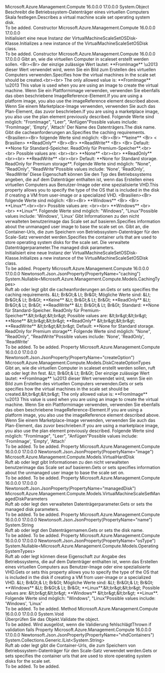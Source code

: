 <Type Name="VirtualMachineScaleSetOSDisk" FullName="Microsoft.Azure.Management.Compute.Models.VirtualMachineScaleSetOSDisk">
  <TypeSignature Language="C#" Value="public class VirtualMachineScaleSetOSDisk" />
  <TypeSignature Language="ILAsm" Value=".class public auto ansi beforefieldinit VirtualMachineScaleSetOSDisk extends System.Object" />
  <TypeSignature Language="DocId" Value="T:Microsoft.Azure.Management.Compute.Models.VirtualMachineScaleSetOSDisk" />
  <TypeSignature Language="VB.NET" Value="Public Class VirtualMachineScaleSetOSDisk" />
  <TypeSignature Language="F#" Value="type VirtualMachineScaleSetOSDisk = class" />
  <AssemblyInfo>
    <AssemblyName>Microsoft.Azure.Management.Compute</AssemblyName>
    <AssemblyVersion>16.0.0.0</AssemblyVersion>
    <AssemblyVersion>17.0.0.0</AssemblyVersion>
  </AssemblyInfo>
  <Base>
    <BaseTypeName>System.Object</BaseTypeName>
  </Base>
  <Interfaces />
  <Docs>
    <summary>
            <span data-ttu-id="e5f0e-101">Beschreibt die Betriebssystem-Datenträger eines virtuellen Computers Skala festlegen.</span><span class="sxs-lookup"><span data-stu-id="e5f0e-101">Describes a virtual machine scale set operating system disk.</span></span>
            </summary>
    <remarks>To be added.</remarks>
  </Docs>
  <Members>
    <Member MemberName=".ctor">
      <MemberSignature Language="C#" Value="public VirtualMachineScaleSetOSDisk ();" />
      <MemberSignature Language="ILAsm" Value=".method public hidebysig specialname rtspecialname instance void .ctor() cil managed" />
      <MemberSignature Language="DocId" Value="M:Microsoft.Azure.Management.Compute.Models.VirtualMachineScaleSetOSDisk.#ctor" />
      <MemberSignature Language="VB.NET" Value="Public Sub New ()" />
      <MemberType>Constructor</MemberType>
      <AssemblyInfo>
        <AssemblyName>Microsoft.Azure.Management.Compute</AssemblyName>
        <AssemblyVersion>16.0.0.0</AssemblyVersion>
        <AssemblyVersion>17.0.0.0</AssemblyVersion>
      </AssemblyInfo>
      <Parameters />
      <Docs>
        <summary>
            <span data-ttu-id="e5f0e-102">Initialisiert eine neue Instanz der VirtualMachineScaleSetOSDisk-Klasse.</span><span class="sxs-lookup"><span data-stu-id="e5f0e-102">Initializes a new instance of the VirtualMachineScaleSetOSDisk class.</span></span>
            </summary>
        <remarks>To be added.</remarks>
      </Docs>
    </Member>
    <Member MemberName=".ctor">
      <MemberSignature Language="C#" Value="public VirtualMachineScaleSetOSDisk (Microsoft.Azure.Management.Compute.Models.DiskCreateOptionTypes createOption, string name = null, Nullable&lt;Microsoft.Azure.Management.Compute.Models.CachingTypes&gt; caching = null, Nullable&lt;Microsoft.Azure.Management.Compute.Models.OperatingSystemTypes&gt; osType = null, Microsoft.Azure.Management.Compute.Models.VirtualHardDisk image = null, System.Collections.Generic.IList&lt;string&gt; vhdContainers = null, Microsoft.Azure.Management.Compute.Models.VirtualMachineScaleSetManagedDiskParameters managedDisk = null);" />
      <MemberSignature Language="ILAsm" Value=".method public hidebysig specialname rtspecialname instance void .ctor(valuetype Microsoft.Azure.Management.Compute.Models.DiskCreateOptionTypes createOption, string name, valuetype System.Nullable`1&lt;valuetype Microsoft.Azure.Management.Compute.Models.CachingTypes&gt; caching, valuetype System.Nullable`1&lt;valuetype Microsoft.Azure.Management.Compute.Models.OperatingSystemTypes&gt; osType, class Microsoft.Azure.Management.Compute.Models.VirtualHardDisk image, class System.Collections.Generic.IList`1&lt;string&gt; vhdContainers, class Microsoft.Azure.Management.Compute.Models.VirtualMachineScaleSetManagedDiskParameters managedDisk) cil managed" />
      <MemberSignature Language="DocId" Value="M:Microsoft.Azure.Management.Compute.Models.VirtualMachineScaleSetOSDisk.#ctor(Microsoft.Azure.Management.Compute.Models.DiskCreateOptionTypes,System.String,System.Nullable{Microsoft.Azure.Management.Compute.Models.CachingTypes},System.Nullable{Microsoft.Azure.Management.Compute.Models.OperatingSystemTypes},Microsoft.Azure.Management.Compute.Models.VirtualHardDisk,System.Collections.Generic.IList{System.String},Microsoft.Azure.Management.Compute.Models.VirtualMachineScaleSetManagedDiskParameters)" />
      <MemberSignature Language="VB.NET" Value="Public Sub New (createOption As DiskCreateOptionTypes, Optional name As String = null, Optional caching As Nullable(Of CachingTypes) = null, Optional osType As Nullable(Of OperatingSystemTypes) = null, Optional image As VirtualHardDisk = null, Optional vhdContainers As IList(Of String) = null, Optional managedDisk As VirtualMachineScaleSetManagedDiskParameters = null)" />
      <MemberSignature Language="F#" Value="new Microsoft.Azure.Management.Compute.Models.VirtualMachineScaleSetOSDisk : Microsoft.Azure.Management.Compute.Models.DiskCreateOptionTypes * string * Nullable&lt;Microsoft.Azure.Management.Compute.Models.CachingTypes&gt; * Nullable&lt;Microsoft.Azure.Management.Compute.Models.OperatingSystemTypes&gt; * Microsoft.Azure.Management.Compute.Models.VirtualHardDisk * System.Collections.Generic.IList&lt;string&gt; * Microsoft.Azure.Management.Compute.Models.VirtualMachineScaleSetManagedDiskParameters -&gt; Microsoft.Azure.Management.Compute.Models.VirtualMachineScaleSetOSDisk" Usage="new Microsoft.Azure.Management.Compute.Models.VirtualMachineScaleSetOSDisk (createOption, name, caching, osType, image, vhdContainers, managedDisk)" />
      <MemberType>Constructor</MemberType>
      <AssemblyInfo>
        <AssemblyName>Microsoft.Azure.Management.Compute</AssemblyName>
        <AssemblyVersion>16.0.0.0</AssemblyVersion>
        <AssemblyVersion>17.0.0.0</AssemblyVersion>
      </AssemblyInfo>
      <Parameters>
        <Parameter Name="createOption" Type="Microsoft.Azure.Management.Compute.Models.DiskCreateOptionTypes" />
        <Parameter Name="name" Type="System.String" />
        <Parameter Name="caching" Type="System.Nullable&lt;Microsoft.Azure.Management.Compute.Models.CachingTypes&gt;" />
        <Parameter Name="osType" Type="System.Nullable&lt;Microsoft.Azure.Management.Compute.Models.OperatingSystemTypes&gt;" />
        <Parameter Name="image" Type="Microsoft.Azure.Management.Compute.Models.VirtualHardDisk" />
        <Parameter Name="vhdContainers" Type="System.Collections.Generic.IList&lt;System.String&gt;" />
        <Parameter Name="managedDisk" Type="Microsoft.Azure.Management.Compute.Models.VirtualMachineScaleSetManagedDiskParameters" />
      </Parameters>
      <Docs>
        <param name="createOption"><span data-ttu-id="e5f0e-103">Gibt an, wie die virtuellen Computer in scaleset erstellt werden sollen. &lt;Br&gt;&lt;Br&gt; der einzige zulässige Wert lautet: **FromImage** \u2013 dieser Wert verwendet wird, wenn Sie ein Bild zum Erstellen des virtuellen Computers verwenden.</span><span class="sxs-lookup"><span data-stu-id="e5f0e-103">Specifies how the virtual machines in the scale set should be created.&lt;br&gt;&lt;br&gt; The only allowed value is: **FromImage** \u2013 This value is used when you are using an image to create the virtual machine.</span></span> <span data-ttu-id="e5f0e-104">Wenn Sie ein Plattformimage verwenden, verwenden Sie ebenfalls das oben beschriebene ImageReference-Element.</span><span class="sxs-lookup"><span data-stu-id="e5f0e-104">If you are using a platform image, you also use the imageReference element described above.</span></span> <span data-ttu-id="e5f0e-105">Wenn Sie einem Marketplace-Image verwenden, verwenden Sie auch das Plan-Element, das zuvor beschrieben.</span><span class="sxs-lookup"><span data-stu-id="e5f0e-105">If you are using a marketplace image, you  also use the plan element previously described.</span></span> <span data-ttu-id="e5f0e-106">Folgende Werte sind möglich: "FromImage", "Leer", "Anfügen"</span><span class="sxs-lookup"><span data-stu-id="e5f0e-106">Possible values include: 'FromImage', 'Empty', 'Attach'</span></span></param>
        <param name="name"><span data-ttu-id="e5f0e-107">Der Name des Datenträgers.</span><span class="sxs-lookup"><span data-stu-id="e5f0e-107">The disk name.</span></span></param>
        <param name="caching"><span data-ttu-id="e5f0e-108">Gibt die cacheanforderungen an.</span><span class="sxs-lookup"><span data-stu-id="e5f0e-108">Specifies the caching requirements.</span></span>
            <span data-ttu-id="e5f0e-109">&lt;Brasilien&gt;&lt;Br&gt; folgende Werte sind möglich: &lt;Br&gt;&lt;Br&gt; **keine** &lt;Br&gt; &lt; Brasilien&gt; **ReadOnly** &lt;Br&gt;&lt;Br&gt; **ReadWrite** &lt;Br&gt; &lt;Br&gt; Default: **None für Standard-Speicher. ReadOnly für Premium-Speicher**.</span><span class="sxs-lookup"><span data-stu-id="e5f0e-109">&lt;br&gt;&lt;br&gt; Possible values are: &lt;br&gt;&lt;br&gt; **None** &lt;br&gt;&lt;br&gt; **ReadOnly** &lt;br&gt;&lt;br&gt; **ReadWrite** &lt;br&gt;&lt;br&gt; Default: **None for Standard storage. ReadOnly for Premium storage**.</span></span> <span data-ttu-id="e5f0e-110">Folgende Werte sind möglich: "None", "ReadOnly", "ReadWrite"</span><span class="sxs-lookup"><span data-stu-id="e5f0e-110">Possible values include: 'None', 'ReadOnly', 'ReadWrite'</span></span></param>
        <param name="osType"><span data-ttu-id="e5f0e-111">Diese Eigenschaft können Sie den Typ des Betriebssystems angeben, die auf dem Datenträger enthalten ist, wenn das Erstellen eines virtuellen Computers aus Benutzer-Image oder eine spezialisierte VHD.</span><span class="sxs-lookup"><span data-stu-id="e5f0e-111">This property allows you to specify the type of the OS that is included in the disk if creating a VM from user-image or a specialized VHD.</span></span> <span data-ttu-id="e5f0e-112">&lt;Brasilien&gt;&lt;Br&gt; folgende Werte sind möglich: &lt;Br&gt;&lt;Br&gt; **Windows** &lt;Br&gt; &lt;Br&gt; **Linux**.</span><span class="sxs-lookup"><span data-stu-id="e5f0e-112">&lt;br&gt;&lt;br&gt; Possible values are: &lt;br&gt;&lt;br&gt; **Windows** &lt;br&gt;&lt;br&gt; **Linux**.</span></span> <span data-ttu-id="e5f0e-113">Folgende Werte sind möglich: "Windows", "Linux"</span><span class="sxs-lookup"><span data-stu-id="e5f0e-113">Possible values include: 'Windows', 'Linux'</span></span></param>
        <param name="image"><span data-ttu-id="e5f0e-114">Gibt Informationen zu den nicht verwalteten benutzerimage das Scale set auf basieren.</span><span class="sxs-lookup"><span data-stu-id="e5f0e-114">Specifies information about the unmanaged user image to base the scale set on.</span></span></param>
        <param name="vhdContainers"><span data-ttu-id="e5f0e-115">Gibt an, die Container-Urls, die zum Speichern von Betriebssystem-Datenträger für den Scale-Satz verwendet werden.</span><span class="sxs-lookup"><span data-stu-id="e5f0e-115">Specifies the container urls that are used to store operating system disks for the scale set.</span></span></param>
        <param name="managedDisk"><span data-ttu-id="e5f0e-116">Die verwaltete Datenträgerparameter.</span><span class="sxs-lookup"><span data-stu-id="e5f0e-116">The managed disk parameters.</span></span></param>
        <summary>
            <span data-ttu-id="e5f0e-117">Initialisiert eine neue Instanz der VirtualMachineScaleSetOSDisk-Klasse.</span><span class="sxs-lookup"><span data-stu-id="e5f0e-117">Initializes a new instance of the VirtualMachineScaleSetOSDisk class.</span></span>
            </summary>
        <remarks>To be added.</remarks>
      </Docs>
    </Member>
    <Member MemberName="Caching">
      <MemberSignature Language="C#" Value="public Nullable&lt;Microsoft.Azure.Management.Compute.Models.CachingTypes&gt; Caching { get; set; }" />
      <MemberSignature Language="ILAsm" Value=".property instance valuetype System.Nullable`1&lt;valuetype Microsoft.Azure.Management.Compute.Models.CachingTypes&gt; Caching" />
      <MemberSignature Language="DocId" Value="P:Microsoft.Azure.Management.Compute.Models.VirtualMachineScaleSetOSDisk.Caching" />
      <MemberSignature Language="VB.NET" Value="Public Property Caching As Nullable(Of CachingTypes)" />
      <MemberSignature Language="F#" Value="member this.Caching : Nullable&lt;Microsoft.Azure.Management.Compute.Models.CachingTypes&gt; with get, set" Usage="Microsoft.Azure.Management.Compute.Models.VirtualMachineScaleSetOSDisk.Caching" />
      <MemberType>Property</MemberType>
      <AssemblyInfo>
        <AssemblyName>Microsoft.Azure.Management.Compute</AssemblyName>
        <AssemblyVersion>16.0.0.0</AssemblyVersion>
        <AssemblyVersion>17.0.0.0</AssemblyVersion>
      </AssemblyInfo>
      <Attributes>
        <Attribute>
          <AttributeName>Newtonsoft.Json.JsonProperty(PropertyName="caching")</AttributeName>
        </Attribute>
      </Attributes>
      <ReturnValue>
        <ReturnType>System.Nullable&lt;Microsoft.Azure.Management.Compute.Models.CachingTypes&gt;</ReturnType>
      </ReturnValue>
      <Docs>
        <summary>
            <span data-ttu-id="e5f0e-118">Ruft ab oder legt gibt die cacheanforderungen an.</span><span class="sxs-lookup"><span data-stu-id="e5f0e-118">Gets or sets specifies the caching requirements.</span></span>
            <span data-ttu-id="e5f0e-119">&amp;Lt; Br&amp;Gt;&amp; Lt; Br&amp;Gt; Mögliche Werte sind: &amp;Lt; Br&amp;Gt;&amp; Lt; Br&amp;Gt; **Keine** &amp;Lt; Br&amp;Gt;&amp; Lt; Br&amp;Gt; **ReadOnly** &amp;Lt; Br&amp;Gt;&amp; Lt; Br&amp;Gt; **ReadWrite** &amp;Lt; Br&amp;Gt;&amp; Lt; Br&amp;Gt; Standard: **None für Standard-Speicher. ReadOnly für Premium-Speicher**.</span><span class="sxs-lookup"><span data-stu-id="e5f0e-119">&amp;lt;br&amp;gt;&amp;lt;br&amp;gt; Possible values are: &amp;lt;br&amp;gt;&amp;lt;br&amp;gt; **None** &amp;lt;br&amp;gt;&amp;lt;br&amp;gt; **ReadOnly** &amp;lt;br&amp;gt;&amp;lt;br&amp;gt; **ReadWrite** &amp;lt;br&amp;gt;&amp;lt;br&amp;gt; Default: **None for Standard storage. ReadOnly for Premium storage**.</span></span> <span data-ttu-id="e5f0e-120">Folgende Werte sind möglich: "None", "ReadOnly", "ReadWrite"</span><span class="sxs-lookup"><span data-stu-id="e5f0e-120">Possible values include: 'None', 'ReadOnly', 'ReadWrite'</span></span>
            </summary>
        <value>To be added.</value>
        <remarks>To be added.</remarks>
      </Docs>
    </Member>
    <Member MemberName="CreateOption">
      <MemberSignature Language="C#" Value="public Microsoft.Azure.Management.Compute.Models.DiskCreateOptionTypes CreateOption { get; set; }" />
      <MemberSignature Language="ILAsm" Value=".property instance valuetype Microsoft.Azure.Management.Compute.Models.DiskCreateOptionTypes CreateOption" />
      <MemberSignature Language="DocId" Value="P:Microsoft.Azure.Management.Compute.Models.VirtualMachineScaleSetOSDisk.CreateOption" />
      <MemberSignature Language="VB.NET" Value="Public Property CreateOption As DiskCreateOptionTypes" />
      <MemberSignature Language="F#" Value="member this.CreateOption : Microsoft.Azure.Management.Compute.Models.DiskCreateOptionTypes with get, set" Usage="Microsoft.Azure.Management.Compute.Models.VirtualMachineScaleSetOSDisk.CreateOption" />
      <MemberType>Property</MemberType>
      <AssemblyInfo>
        <AssemblyName>Microsoft.Azure.Management.Compute</AssemblyName>
        <AssemblyVersion>16.0.0.0</AssemblyVersion>
        <AssemblyVersion>17.0.0.0</AssemblyVersion>
      </AssemblyInfo>
      <Attributes>
        <Attribute>
          <AttributeName>Newtonsoft.Json.JsonProperty(PropertyName="createOption")</AttributeName>
        </Attribute>
      </Attributes>
      <ReturnValue>
        <ReturnType>Microsoft.Azure.Management.Compute.Models.DiskCreateOptionTypes</ReturnType>
      </ReturnValue>
      <Docs>
        <summary>
            <span data-ttu-id="e5f0e-121">Gibt an, wie die virtuellen Computer in scaleset erstellt werden sollen, ruft ab oder legt ihn fest. &amp;Lt; Br&amp;Gt;&amp; Lt; Br&amp;Gt; Der einzige zulässige Wert lautet: **FromImage** \u2013 dieser Wert verwendet wird, wenn Sie ein Bild zum Erstellen des virtuellen Computers verwenden.</span><span class="sxs-lookup"><span data-stu-id="e5f0e-121">Gets or sets specifies how the virtual machines in the scale set should be created.&amp;lt;br&amp;gt;&amp;lt;br&amp;gt; The only allowed value is: **FromImage** \u2013 This value is used when you are using an image to create the virtual machine.</span></span> <span data-ttu-id="e5f0e-122">Wenn Sie ein Plattformimage verwenden, verwenden Sie ebenfalls das oben beschriebene ImageReference-Element.</span><span class="sxs-lookup"><span data-stu-id="e5f0e-122">If you are using a platform image, you also use the imageReference element described above.</span></span> <span data-ttu-id="e5f0e-123">Wenn Sie einem Marketplace-Image verwenden, verwenden Sie auch das Plan-Element, das zuvor beschrieben.</span><span class="sxs-lookup"><span data-stu-id="e5f0e-123">If you are using a marketplace image, you  also use the plan element previously described.</span></span> <span data-ttu-id="e5f0e-124">Folgende Werte sind möglich: "FromImage", "Leer", "Anfügen"</span><span class="sxs-lookup"><span data-stu-id="e5f0e-124">Possible values include: 'FromImage', 'Empty', 'Attach'</span></span>
            </summary>
        <value>To be added.</value>
        <remarks>To be added.</remarks>
      </Docs>
    </Member>
    <Member MemberName="Image">
      <MemberSignature Language="C#" Value="public Microsoft.Azure.Management.Compute.Models.VirtualHardDisk Image { get; set; }" />
      <MemberSignature Language="ILAsm" Value=".property instance class Microsoft.Azure.Management.Compute.Models.VirtualHardDisk Image" />
      <MemberSignature Language="DocId" Value="P:Microsoft.Azure.Management.Compute.Models.VirtualMachineScaleSetOSDisk.Image" />
      <MemberSignature Language="VB.NET" Value="Public Property Image As VirtualHardDisk" />
      <MemberSignature Language="F#" Value="member this.Image : Microsoft.Azure.Management.Compute.Models.VirtualHardDisk with get, set" Usage="Microsoft.Azure.Management.Compute.Models.VirtualMachineScaleSetOSDisk.Image" />
      <MemberType>Property</MemberType>
      <AssemblyInfo>
        <AssemblyName>Microsoft.Azure.Management.Compute</AssemblyName>
        <AssemblyVersion>16.0.0.0</AssemblyVersion>
        <AssemblyVersion>17.0.0.0</AssemblyVersion>
      </AssemblyInfo>
      <Attributes>
        <Attribute>
          <AttributeName>Newtonsoft.Json.JsonProperty(PropertyName="image")</AttributeName>
        </Attribute>
      </Attributes>
      <ReturnValue>
        <ReturnType>Microsoft.Azure.Management.Compute.Models.VirtualHardDisk</ReturnType>
      </ReturnValue>
      <Docs>
        <summary>
            <span data-ttu-id="e5f0e-125">Ruft ab oder legt gibt Informationen zu den nicht verwalteten benutzerimage das Scale set auf basieren.</span><span class="sxs-lookup"><span data-stu-id="e5f0e-125">Gets or sets specifies information about the unmanaged user image to base the scale set on.</span></span>
            </summary>
        <value>To be added.</value>
        <remarks>To be added.</remarks>
      </Docs>
    </Member>
    <Member MemberName="ManagedDisk">
      <MemberSignature Language="C#" Value="public Microsoft.Azure.Management.Compute.Models.VirtualMachineScaleSetManagedDiskParameters ManagedDisk { get; set; }" />
      <MemberSignature Language="ILAsm" Value=".property instance class Microsoft.Azure.Management.Compute.Models.VirtualMachineScaleSetManagedDiskParameters ManagedDisk" />
      <MemberSignature Language="DocId" Value="P:Microsoft.Azure.Management.Compute.Models.VirtualMachineScaleSetOSDisk.ManagedDisk" />
      <MemberSignature Language="VB.NET" Value="Public Property ManagedDisk As VirtualMachineScaleSetManagedDiskParameters" />
      <MemberSignature Language="F#" Value="member this.ManagedDisk : Microsoft.Azure.Management.Compute.Models.VirtualMachineScaleSetManagedDiskParameters with get, set" Usage="Microsoft.Azure.Management.Compute.Models.VirtualMachineScaleSetOSDisk.ManagedDisk" />
      <MemberType>Property</MemberType>
      <AssemblyInfo>
        <AssemblyName>Microsoft.Azure.Management.Compute</AssemblyName>
        <AssemblyVersion>16.0.0.0</AssemblyVersion>
        <AssemblyVersion>17.0.0.0</AssemblyVersion>
      </AssemblyInfo>
      <Attributes>
        <Attribute>
          <AttributeName>Newtonsoft.Json.JsonProperty(PropertyName="managedDisk")</AttributeName>
        </Attribute>
      </Attributes>
      <ReturnValue>
        <ReturnType>Microsoft.Azure.Management.Compute.Models.VirtualMachineScaleSetManagedDiskParameters</ReturnType>
      </ReturnValue>
      <Docs>
        <summary>
            <span data-ttu-id="e5f0e-126">Ruft ab oder legt den verwalteten Datenträgerparameter.</span><span class="sxs-lookup"><span data-stu-id="e5f0e-126">Gets or sets the managed disk parameters.</span></span>
            </summary>
        <value>To be added.</value>
        <remarks>To be added.</remarks>
      </Docs>
    </Member>
    <Member MemberName="Name">
      <MemberSignature Language="C#" Value="public string Name { get; set; }" />
      <MemberSignature Language="ILAsm" Value=".property instance string Name" />
      <MemberSignature Language="DocId" Value="P:Microsoft.Azure.Management.Compute.Models.VirtualMachineScaleSetOSDisk.Name" />
      <MemberSignature Language="VB.NET" Value="Public Property Name As String" />
      <MemberSignature Language="F#" Value="member this.Name : string with get, set" Usage="Microsoft.Azure.Management.Compute.Models.VirtualMachineScaleSetOSDisk.Name" />
      <MemberType>Property</MemberType>
      <AssemblyInfo>
        <AssemblyName>Microsoft.Azure.Management.Compute</AssemblyName>
        <AssemblyVersion>16.0.0.0</AssemblyVersion>
        <AssemblyVersion>17.0.0.0</AssemblyVersion>
      </AssemblyInfo>
      <Attributes>
        <Attribute>
          <AttributeName>Newtonsoft.Json.JsonProperty(PropertyName="name")</AttributeName>
        </Attribute>
      </Attributes>
      <ReturnValue>
        <ReturnType>System.String</ReturnType>
      </ReturnValue>
      <Docs>
        <summary>
            <span data-ttu-id="e5f0e-127">Ruft ab oder legt den Datenträgernamen.</span><span class="sxs-lookup"><span data-stu-id="e5f0e-127">Gets or sets the disk name.</span></span>
            </summary>
        <value>To be added.</value>
        <remarks>To be added.</remarks>
      </Docs>
    </Member>
    <Member MemberName="OsType">
      <MemberSignature Language="C#" Value="public Nullable&lt;Microsoft.Azure.Management.Compute.Models.OperatingSystemTypes&gt; OsType { get; set; }" />
      <MemberSignature Language="ILAsm" Value=".property instance valuetype System.Nullable`1&lt;valuetype Microsoft.Azure.Management.Compute.Models.OperatingSystemTypes&gt; OsType" />
      <MemberSignature Language="DocId" Value="P:Microsoft.Azure.Management.Compute.Models.VirtualMachineScaleSetOSDisk.OsType" />
      <MemberSignature Language="VB.NET" Value="Public Property OsType As Nullable(Of OperatingSystemTypes)" />
      <MemberSignature Language="F#" Value="member this.OsType : Nullable&lt;Microsoft.Azure.Management.Compute.Models.OperatingSystemTypes&gt; with get, set" Usage="Microsoft.Azure.Management.Compute.Models.VirtualMachineScaleSetOSDisk.OsType" />
      <MemberType>Property</MemberType>
      <AssemblyInfo>
        <AssemblyName>Microsoft.Azure.Management.Compute</AssemblyName>
        <AssemblyVersion>16.0.0.0</AssemblyVersion>
        <AssemblyVersion>17.0.0.0</AssemblyVersion>
      </AssemblyInfo>
      <Attributes>
        <Attribute>
          <AttributeName>Newtonsoft.Json.JsonProperty(PropertyName="osType")</AttributeName>
        </Attribute>
      </Attributes>
      <ReturnValue>
        <ReturnType>System.Nullable&lt;Microsoft.Azure.Management.Compute.Models.OperatingSystemTypes&gt;</ReturnType>
      </ReturnValue>
      <Docs>
        <summary>
            <span data-ttu-id="e5f0e-128">Ruft ab oder legt können diese Eigenschaft zur Angabe des Betriebssystems, die auf dem Datenträger enthalten ist, wenn das Erstellen eines virtuellen Computers aus Benutzer-Image oder eine spezialisierte VHD.</span><span class="sxs-lookup"><span data-stu-id="e5f0e-128">Gets or sets this property allows you to specify the type of the OS that is included in the disk if creating a VM from user-image or a specialized VHD.</span></span> <span data-ttu-id="e5f0e-129">&amp;Lt; Br&amp;Gt;&amp; Lt; Br&amp;Gt; Mögliche Werte sind: &amp;Lt; Br&amp;Gt;&amp; Lt; Br&amp;Gt; **Windows** &amp;Lt; Br&amp;Gt;&amp; Lt; Br&amp;Gt; **Linux**.</span><span class="sxs-lookup"><span data-stu-id="e5f0e-129">&amp;lt;br&amp;gt;&amp;lt;br&amp;gt; Possible values are: &amp;lt;br&amp;gt;&amp;lt;br&amp;gt; **Windows** &amp;lt;br&amp;gt;&amp;lt;br&amp;gt; **Linux**.</span></span> <span data-ttu-id="e5f0e-130">Folgende Werte sind möglich: "Windows", "Linux"</span><span class="sxs-lookup"><span data-stu-id="e5f0e-130">Possible values include: 'Windows', 'Linux'</span></span>
            </summary>
        <value>To be added.</value>
        <remarks>To be added.</remarks>
      </Docs>
    </Member>
    <Member MemberName="Validate">
      <MemberSignature Language="C#" Value="public virtual void Validate ();" />
      <MemberSignature Language="ILAsm" Value=".method public hidebysig newslot virtual instance void Validate() cil managed" />
      <MemberSignature Language="DocId" Value="M:Microsoft.Azure.Management.Compute.Models.VirtualMachineScaleSetOSDisk.Validate" />
      <MemberSignature Language="VB.NET" Value="Public Overridable Sub Validate ()" />
      <MemberSignature Language="F#" Value="abstract member Validate : unit -&gt; unit&#xA;override this.Validate : unit -&gt; unit" Usage="virtualMachineScaleSetOSDisk.Validate " />
      <MemberType>Method</MemberType>
      <AssemblyInfo>
        <AssemblyName>Microsoft.Azure.Management.Compute</AssemblyName>
        <AssemblyVersion>16.0.0.0</AssemblyVersion>
        <AssemblyVersion>17.0.0.0</AssemblyVersion>
      </AssemblyInfo>
      <ReturnValue>
        <ReturnType>System.Void</ReturnType>
      </ReturnValue>
      <Parameters />
      <Docs>
        <summary>
            <span data-ttu-id="e5f0e-131">Überprüfen Sie das Objekt.</span><span class="sxs-lookup"><span data-stu-id="e5f0e-131">Validate the object.</span></span>
            </summary>
        <remarks>To be added.</remarks>
        <exception cref="T:Microsoft.Rest.ValidationException">
            <span data-ttu-id="e5f0e-132">Wird ausgelöst, wenn die Validierung fehlschlägt</span><span class="sxs-lookup"><span data-stu-id="e5f0e-132">Thrown if validation fails</span></span>
            </exception>
      </Docs>
    </Member>
    <Member MemberName="VhdContainers">
      <MemberSignature Language="C#" Value="public System.Collections.Generic.IList&lt;string&gt; VhdContainers { get; set; }" />
      <MemberSignature Language="ILAsm" Value=".property instance class System.Collections.Generic.IList`1&lt;string&gt; VhdContainers" />
      <MemberSignature Language="DocId" Value="P:Microsoft.Azure.Management.Compute.Models.VirtualMachineScaleSetOSDisk.VhdContainers" />
      <MemberSignature Language="VB.NET" Value="Public Property VhdContainers As IList(Of String)" />
      <MemberSignature Language="F#" Value="member this.VhdContainers : System.Collections.Generic.IList&lt;string&gt; with get, set" Usage="Microsoft.Azure.Management.Compute.Models.VirtualMachineScaleSetOSDisk.VhdContainers" />
      <MemberType>Property</MemberType>
      <AssemblyInfo>
        <AssemblyName>Microsoft.Azure.Management.Compute</AssemblyName>
        <AssemblyVersion>16.0.0.0</AssemblyVersion>
        <AssemblyVersion>17.0.0.0</AssemblyVersion>
      </AssemblyInfo>
      <Attributes>
        <Attribute>
          <AttributeName>Newtonsoft.Json.JsonProperty(PropertyName="vhdContainers")</AttributeName>
        </Attribute>
      </Attributes>
      <ReturnValue>
        <ReturnType>System.Collections.Generic.IList&lt;System.String&gt;</ReturnType>
      </ReturnValue>
      <Docs>
        <summary>
            <span data-ttu-id="e5f0e-133">Ruft ab oder legt gibt die Container-Urls, die zum Speichern von Betriebssystem-Datenträger für den Scale-Satz verwendet werden.</span><span class="sxs-lookup"><span data-stu-id="e5f0e-133">Gets or sets specifies the container urls that are used to store operating system disks for the scale set.</span></span>
            </summary>
        <value>To be added.</value>
        <remarks>To be added.</remarks>
      </Docs>
    </Member>
  </Members>
</Type>